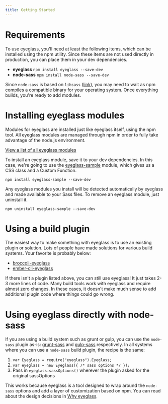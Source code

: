 ```yaml
---
title: Getting Started
---
```


# Requirements
To use eyeglass, you'll need at least the following items, which can be installed using the npm utility. Since these items are not used directly in production, you can place them in your dev dependencies.

* **eyeglass** `npm install eyeglass --save-dev`
* **node-sass** `npm install node-sass --save-dev`

Since `node-sass` is based on `libsass` ([link](https://github.com/sass/libsass)), you may need to wait as npm compiles a compatible binary for your operating system. Once everything builds, you're ready to add modules.

# Installing eyeglass modules
Modules for eyeglass are installed just like eyeglass itself, using the npm tool. All eyeglass modules are managed through npm in order to fully take advantage of the node.js environment.

[View a list of all eyeglass modules](https://www.npmjs.com/browse/keyword/eyeglass-module)

To install an eyeglass module, save it to your dev dependencies. In this case, we're going to use the [eyeglass-sample](https://github.com/sass-eyeglass/eyeglass-sample) module, which gives us a CSS class and a Custom Function.

```
npm install eyeglass-sample --save-dev
```

Any eyeglass modules you install will be detected automatically by eyeglass and made available to your Sass files. To remove an eyeglass module, just uninstall it.

```
npm uninstall eyeglass-sample --save-dev
```

# Using a build plugin
The easiest way to make something with eyeglass is to use an existing plugin or solution. Lots of people have made solutions for various build systems. Your favorite is probably below:

* [broccoli-eyeglass](https://github.com/sass-eyeglass/broccoli-eyeglass)
* [ember-cli-eyeglass](https://github.com/sass-eyeglass/ember-cli-eyeglass)

If there isn't a plugin listed above, you can still use eyeglass! It just takes 2-3 more lines of code. Many build tools work with eyeglass and require almost zero changes. In these cases, it doesn't make much sense to add additional plugin code where things could go wrong.

# Using eyeglass directly with node-sass
If you are using a build system such as grunt or gulp, you can use the `node-sass` plugin as-is: [grunt-sass](https://github.com/sindresorhus/grunt-sass) and [gulp-sass](https://www.npmjs.com/package/gulp-sass) respectively. In all systems where you can use a `node-sass` build plugin, the recipe is the same:

1. `var Eyeglass = require("eyeglass").Eyeglass;`
2. `var eyeglass = new Eyeglass({ /* sass options */ });`
3. Pass in `eyeglass.sassOptions()` wherever the plugin asked for the original sassOptions

This works because eyeglass is a tool designed to wrap around the `node-sass` options and add a layer of customization based on npm. You can read about the design decisions in [Why eyeglass](../why_eyeglass.md).
